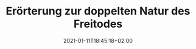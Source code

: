 ---
title: "Erörterung zur doppelten Natur des Freitodes"
date: 2021-01-11T18:45:18+02:00
draft: false
filepath: "https://drive.google.com/file/d/1gGq6ofB4v45z4v-0Vt3Nqb4ERnHELRtM/view?usp=drive_link"
summary: ""
tags: []
---